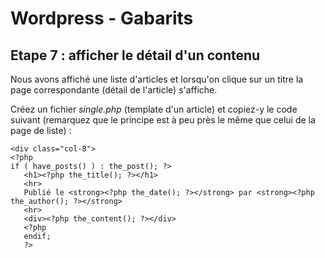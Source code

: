 # Wordpress - Gabarits
  
## Etape 7 : afficher le détail d'un contenu

Nous avons affiché une liste d'articles et lorsqu'on clique sur un titre la page correspondante (détail de l'article) s'affiche. 

Créez un fichier _single.php_ (template d'un article) et copiez-y le code suivant (remarquez que le principe est à peu près le même que celui de la page de liste) :

    <div class="col-8">
	<?php
	if ( have_posts() ) : the_post(); ?>
	   <h1><?php the_title(); ?></h1>
	   <hr>
	   Publié le <strong><?php the_date(); ?></strong> par <strong><?php the_author(); ?></strong>
	   <hr>		 
	   <div><?php the_content(); ?></div>			 
	   <?php
	   endif;
       ?>        